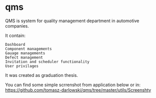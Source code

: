 # qms
QMS is system for quality management department in automotive companies.

It contain:

	Dashboard
	Component managements
	Gauage managements
	Defect management
	Invitation and scheduler functionality
	User privilages

It was created as graduation thesis.

You can find some simple scrrenshot from application below or in: https://github.com/tomasz-darlowski/qms/tree/master/utils/Screenshty
